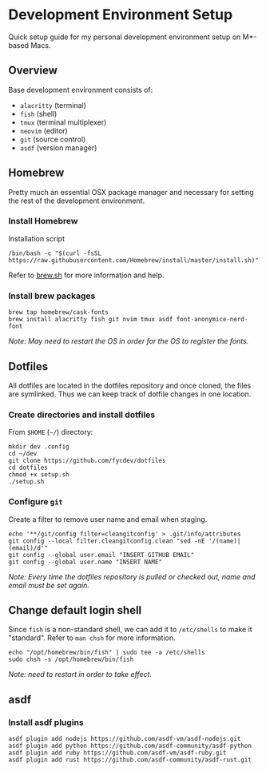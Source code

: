 # Development Environment Setup

Quick setup guide for my personal development environment setup on M*-based Macs.


## Overview
Base development environment consists of:
  - `alacritty` (terminal)
  - `fish` (shell)
  - `tmux` (terminal multiplexer)
  - `neovim` (editor)
  - `git` (source control)
  - `asdf` (version manager)


## Homebrew
Pretty much an essential OSX package manager and necessary for setting the rest of the development environment.

### Install Homebrew
Installation script
```shell
/bin/bash -c "$(curl -fsSL https://raw.githubusercontent.com/Homebrew/install/master/install.sh)"
```
Refer to [brew.sh](brew.sh) for more information and help.

### Install brew packages
```shell
brew tap homebrew/cask-fonts
brew install alacritty fish git nvim tmux asdf font-anonymice-nerd-font
```
_Note: May need to restart the OS in order for the OS to register the fonts._


## Dotfiles
All dotfiles are located in the dotfiles repository and once cloned, the files are symlinked. Thus we can keep track of dotfile changes in one location.

### Create directories and install dotfiles
From `$HOME` (`~/`) directory:
```shell
mkdir dev .config
cd ~/dev
git clone https://github.com/fycdev/dotfiles
cd dotfiles
chmod +x setup.sh
./setup.sh
```

### Configure `git`
Create a filter to remove user name and email when staging.
```shell
echo '**/git/config filter=cleangitconfig' > .git/info/attributes
git config --local filter.cleangitconfig.clean "sed -nE '/(name)|(email)/d'"
git config --global user.email "INSERT GITHUB EMAIL"
git config --global user.name "INSERT NAME"
```
_Note: Every time the dotfiles repository is pulled or checked out, name and email must be set again._


## Change default login shell
Since `fish` is a non-standard shell, we can add it to `/etc/shells` to make it "standard". Refer to `man chsh` for more information.
```shell
echo "/opt/homebrew/bin/fish" | sudo tee -a /etc/shells
sudo chsh -s /opt/homebrew/bin/fish
```
_Note: need to restart in order to take effect._


## asdf
### Install asdf plugins
```shell
asdf plugin add nodejs https://github.com/asdf-vm/asdf-nodejs.git
asdf plugin add python https://github.com/asdf-community/asdf-python
asdf plugin add ruby https://github.com/asdf-vm/asdf-ruby.git
asdf plugin add rust https://github.com/asdf-community/asdf-rust.git
```


